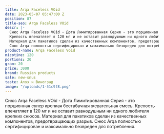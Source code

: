 ```yaml
---
title: Arqa Faceless VOid
date: 2023-05-07 05:47:00 Z
position: 87
title-seo: Arqa Faceless VOid
descr: |-
  Снюс Arqa Faceless VOid - Дота Лимитированная Серия - это порционная супер крепкая бестабачная жевательная смесь.
  Крепость впечатляет в 120 мг и не оставит равнодушным ни одного любителя крепких снюсов.
  Материал для пакетиков сделан из качественных компонентов, предотвращающих разрыв.
  Снюс Arqa полностью сертифицирован и максимально безвреден для потребления.
product-name: Arqa Faceless Void
nicotine: 120
portions: 20
gram: 20
price: 3000
brand: Russian products
sale: new-snus
taste: Алоэ и Виноград
image: "/uploads/1-51c9f8.png"
---
```


Снюс Arqa Faceless VOid - Дота Лимитированная Серия - это порционная супер крепкая бестабачная жевательная смесь.
Крепость впечатляет в 120 мг и не оставит равнодушным ни одного любителя крепких снюсов.
Материал для пакетиков сделан из качественных компонентов, предотвращающих разрыв.
Снюс Arqa полностью сертифицирован и максимально безвреден для потребления.